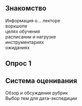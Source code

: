 ## Знакомство

Информация о...
лекторе     
воркшопе     
целях обучения    
расписании и нагрузке    
инструментариях    
ожиданиях     

## Опрос 1

## Система оценивания
Обзор и обсуждения рубрик      
Выбор тем для дата-экспедиции      
